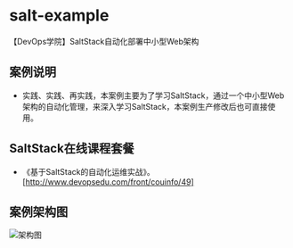 # salt-example
【DevOps学院】SaltStack自动化部署中小型Web架构

## 案例说明

* 实践、实践、再实践，本案例主要为了学习SaltStack，通过一个中小型Web架构的自动化管理，来深入学习SaltStack，本案例生产修改后也可直接使用。

## SaltStack在线课程套餐

* 《基于SaltStack的自动化运维实战》。[http://www.devopsedu.com/front/couinfo/49]

## 案例架构图

  ![架构图](https://github.com/unixhot/salt-example/blob/master/saltstack-arch.jpg)
